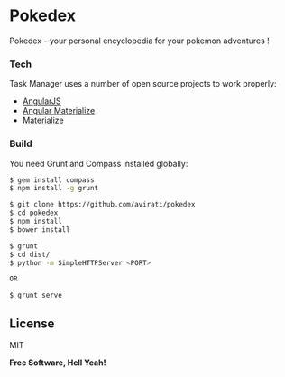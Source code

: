 # Pokedex

Pokedex - your personal encyclopedia for your pokemon adventures !

### Tech

Task Manager uses a number of open source projects to work properly:

* [AngularJS]
* [Angular Materialize]
* [Materialize]


### Build

You need Grunt and Compass installed globally:

```sh
$ gem install compass 
$ npm install -g grunt
```

```sh
$ git clone https://github.com/avirati/pokedex
$ cd pokedex
$ npm install
$ bower install

$ grunt
$ cd dist/
$ python -m SimpleHTTPServer <PORT>

OR

$ grunt serve
```

License
----

MIT


**Free Software, Hell Yeah!**


[//]: # (These are reference links used in the body of this note and get stripped out when the markdown processor does its job. There is no need to format nicely because it shouldn't be seen. Thanks SO - http://stackoverflow.com/questions/4823468/store-comments-in-markdown-syntax)

   [AngularJS]: https://angularjs.org/
   [Angular Materialize]: https://github.com/krescruz/angular-materialize
   [Materialize]: http://materializecss.com
   
